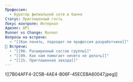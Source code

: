 ```yaml
---
Профессия:
  - Куратор филиальной сети в банке
Статус: Приглашенный гость
Локус контроля: Интернал
Адизес: APi
Runner vs Change: Runner
Вопросы на встрече:
  - "[[Как понять, подходит ли профессия разработчика]]"
👘 Встречи:
  - "[[08. Расширенный состав группы]]"
  - "[[09. Как нам помогает ничего не делать]]"
  - "[[15. Приглашенная звезда]]"
---
```

![[7B04AFF4-2C5B-4AE4-B06F-45ECEBA60047.jpeg]]